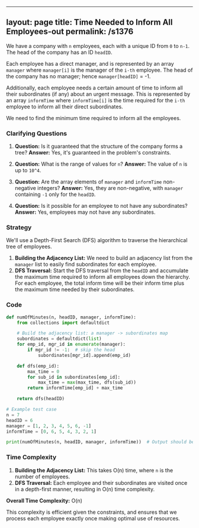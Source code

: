 
---
layout: page
title:  Time Needed to Inform All Employees-out
permalink: /s1376
---

We have a company with `n` employees, each with a unique ID from `0` to `n-1`. The head of the company has an ID `headID`.

Each employee has a direct manager, and is represented by an array `manager` where `manager[i]` is the manager of the `i-th` employee. The head of the company has no manager; hence `manager[headID]` = -1.

Additionally, each employee needs a certain amount of time to inform all their subordinates (if any) about an urgent message. This is represented by an array `informTime` where `informTime[i]` is the time required for the `i-th` employee to inform all their direct subordinates. 

We need to find the minimum time required to inform all the employees.

### Clarifying Questions

1. **Question:** Is it guaranteed that the structure of the company forms a tree?
   **Answer:** Yes, it's guaranteed in the problem's constraints.
   
2. **Question:** What is the range of values for `n`?
   **Answer:** The value of `n` is up to `10^4`.

3. **Question:** Are the array elements of `manager` and `informTime` non-negative integers?
   **Answer:** Yes, they are non-negative, with `manager` containing `-1` only for the `headID`.

4. **Question:** Is it possible for an employee to not have any subordinates?
   **Answer:** Yes, employees may not have any subordinates.

### Strategy

We'll use a Depth-First Search (DFS) algorithm to traverse the hierarchical tree of employees.

1. **Building the Adjacency List:** We need to build an adjacency list from the `manager` list to easily find subordinates for each employee.
2. **DFS Traversal:** Start the DFS traversal from the `headID` and accumulate the maximum time required to inform all employees down the hierarchy. For each employee, the total inform time will be their inform time plus the maximum time needed by their subordinates.

### Code

```python
def numOfMinutes(n, headID, manager, informTime):
    from collections import defaultdict

    # Build the adjacency list: a manager -> subordinates map
    subordinates = defaultdict(list)
    for emp_id, mgr_id in enumerate(manager):
        if mgr_id != -1:  # skip the head
            subordinates[mgr_id].append(emp_id)

    def dfs(emp_id):
        max_time = 0
        for sub_id in subordinates[emp_id]:
            max_time = max(max_time, dfs(sub_id))
        return informTime[emp_id] + max_time

    return dfs(headID)

# Example test case
n = 7
headID = 6
manager = [1, 2, 3, 4, 5, 6, -1]
informTime = [0, 6, 5, 4, 3, 2, 1]

print(numOfMinutes(n, headID, manager, informTime))  # Output should be 21
```

### Time Complexity

1. **Building the Adjacency List:** This takes O(n) time, where `n` is the number of employees.
2. **DFS Traversal:** Each employee and their subordinates are visited once in a depth-first manner, resulting in O(n) time complexity.

**Overall Time Complexity:** O(n)

This complexity is efficient given the constraints, and ensures that we process each employee exactly once making optimal use of resources.